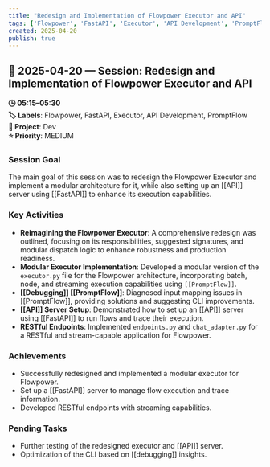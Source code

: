 ```yaml
---
title: "Redesign and Implementation of Flowpower Executor and API"
tags: ['Flowpower', 'FastAPI', 'Executor', 'API Development', 'PromptFlow']
created: 2025-04-20
publish: true
---
```


## 📅 2025-04-20 — Session: Redesign and Implementation of Flowpower Executor and API

**🕒 05:15–05:30**  
**🏷️ Labels**: Flowpower, FastAPI, Executor, API Development, PromptFlow  
**📂 Project**: Dev  
**⭐ Priority**: MEDIUM  


### Session Goal
The main goal of this session was to redesign the Flowpower Executor and implement a modular architecture for it, while also setting up an [[API]] server using [[FastAPI]] to enhance its execution capabilities.

### Key Activities
- **Reimagining the Flowpower Executor**: A comprehensive redesign was outlined, focusing on its responsibilities, suggested signatures, and modular dispatch logic to enhance robustness and production readiness.
- **Modular Executor Implementation**: Developed a modular version of the `executor.py` file for the Flowpower architecture, incorporating batch, node, and streaming execution capabilities using `[[PromptFlow]]`.
- **[[Debugging]] [[PromptFlow]]**: Diagnosed input mapping issues in [[PromptFlow]], providing solutions and suggesting CLI improvements.
- **[[API]] Server Setup**: Demonstrated how to set up an [[API]] server using [[FastAPI]] to run flows and trace their execution.
- **RESTful Endpoints**: Implemented `endpoints.py` and `chat_adapter.py` for a RESTful and stream-capable application for Flowpower.

### Achievements
- Successfully redesigned and implemented a modular executor for Flowpower.
- Set up a [[FastAPI]] server to manage flow execution and trace information.
- Developed RESTful endpoints with streaming capabilities.

### Pending Tasks
- Further testing of the redesigned executor and [[API]] server.
- Optimization of the CLI based on [[debugging]] insights.
